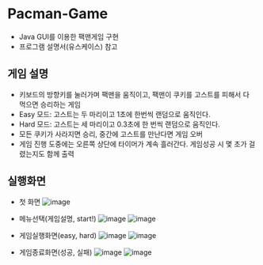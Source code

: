 # Pacman-Game
- Java GUI를 이용한 팩맨게임 구현
- 프로그램 설명서(유스케이스) 참고

## 게임 설명
- 키보드의 방향키를 눌러가며 팩맨을 움직이고, 팩맨이 쿠키를 고스트를 피해서 다 먹으면 승리하는 게임
- Easy 모드: 고스트는 두 마리이고 1초에 한번씩 랜덤으로 움직인다.
- Hard 모드: 고스트는 세 마리이고 0.3초에 한 번씩 랜덤으로 움직인다.
- 모든 쿠키가 사라지면 승리, 중간에 고스트를 만난다면 게임 오버
- 게임 진행 도중에는 오른쪽 상단에 타이머가 계속 흘러간다. 게임성공 시 몇 초가 걸렸는지도 함께 출력

## 실행화면

- 첫 화면
  ![image](https://user-images.githubusercontent.com/52206971/92685680-35f10d00-f373-11ea-96d7-2dab19047850.png)

- 메뉴선택(게임설명, start!)
  ![image](https://user-images.githubusercontent.com/52206971/92685711-4b663700-f373-11ea-9f31-e81b973c7717.png)
 ![image](https://user-images.githubusercontent.com/52206971/92685722-4dc89100-f373-11ea-830a-6916d91e65df.png)

- 게임실행화면(easy, hard)
  ![image](https://user-images.githubusercontent.com/52206971/92685758-5b7e1680-f373-11ea-938e-f1b3dabaa7b5.png)
 ![image](https://user-images.githubusercontent.com/52206971/92685767-5de07080-f373-11ea-8ab2-3f2918329e11.png)

- 게임종료화면(성공, 실패)
  ![image](https://user-images.githubusercontent.com/52206971/92685806-6fc21380-f373-11ea-8893-102e2741865c.png)
![image](https://user-images.githubusercontent.com/52206971/92685814-72246d80-f373-11ea-9e1c-50179b0ab369.png)
